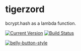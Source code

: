 # tigerzord
bcrypt.hash as a lambda function.

[![Current Version](https://img.shields.io/npm/v/tigerzord.svg)](https://www.npmjs.org/package/tigerzord)
[![Build Status](https://travis-ci.org/continuationlabs/tigerzord.svg?branch=master)](https://travis-ci.org/continuationlabs/tigerzord)

[![belly-button-style](https://cdn.rawgit.com/continuationlabs/belly-button/master/badge.svg)](https://github.com/continuationlabs/belly-button)
